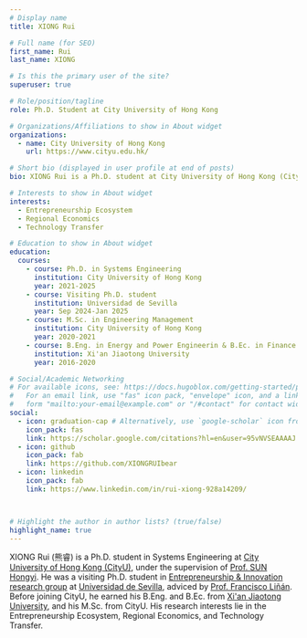 ```yaml
---
# Display name
title: XIONG Rui

# Full name (for SEO)
first_name: Rui
last_name: XIONG

# Is this the primary user of the site?
superuser: true

# Role/position/tagline
role: Ph.D. Student at City University of Hong Kong

# Organizations/Affiliations to show in About widget
organizations:
  - name: City University of Hong Kong
    url: https://www.cityu.edu.hk/

# Short bio (displayed in user profile at end of posts)
bio: XIONG Rui is a Ph.D. student at City University of Hong Kong (CityU), under the supervision of Prof. SUN Hongyi. He was a visiting Ph.D. student in Entrepreneurship & Innovation research group at Universidad de Sevilla, adviced by Prof. Francisco Liñán. Before joining CityU, he earned his B.Eng. and B.Ec. from Xi'an Jiaotong University, and his M.Sc. from CityU. His research interests lie in the Entrepreneurship Ecosystem, Regional Economics, and Technology Transfer.

# Interests to show in About widget
interests:
  - Entrepreneurship Ecosystem
  - Regional Economics
  - Technology Transfer

# Education to show in About widget
education:
  courses:
    - course: Ph.D. in Systems Engineering
      institution: City University of Hong Kong
      year: 2021-2025
    - course: Visiting Ph.D. student
      institution: Universidad de Sevilla
      year: Sep 2024-Jan 2025  
    - course: M.Sc. in Engineering Management
      institution: City University of Hong Kong
      year: 2020-2021
    - course: B.Eng. in Energy and Power Engineerin & B.Ec. in Finance
      institution: Xi'an Jiaotong University
      year: 2016-2020

# Social/Academic Networking
# For available icons, see: https://docs.hugoblox.com/getting-started/page-builder/#icons
#   For an email link, use "fas" icon pack, "envelope" icon, and a link in the
#   form "mailto:your-email@example.com" or "/#contact" for contact widget.
social:
  - icon: graduation-cap # Alternatively, use `google-scholar` icon from `ai` icon pack
    icon_pack: fas
    link: https://scholar.google.com/citations?hl=en&user=95vNVSEAAAAJ
  - icon: github
    icon_pack: fab
    link: https://github.com/XIONGRUIbear
  - icon: linkedin
    icon_pack: fab
    link: https://www.linkedin.com/in/rui-xiong-928a14209/



# Highlight the author in author lists? (true/false)
highlight_name: true
---
```


XIONG Rui (熊睿) is a Ph.D. student in Systems Engineering at [City University of Hong Kong (CityU)](https://www.cityu.edu.hk/), under the supervision of [Prof. SUN Hongyi](https://www.cityu.edu.hk/sye/mehsun.htm). He was a visiting Ph.D. student in [Entrepreneurship & Innovation research group](https://grupo.us.es/entinn/) at [Universidad de Sevilla](https://www.us.es/), adviced by [Prof. Francisco Liñán](https://scholar.google.com/citations?user=oNUXi0UAAAAJ&hl=de). Before joining CityU, he earned his B.Eng. and B.Ec. from [Xi'an Jiaotong University](http://en.xjtu.edu.cn/), and his M.Sc. from CityU. His research interests lie in the Entrepreneurship Ecosystem, Regional Economics, and Technology Transfer.